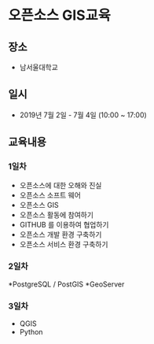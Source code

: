 ﻿# 오픈소스 GIS교육

## 장소
* 남서울대학교

## 일시
* 2019년 7월 2일 - 7월 4일 (10:00 ~ 17:00)


## 교육내용
### 1일차
* 오픈소스에 대한 오해와 진실
* 오픈소스 소프트 웨어
* 오픈소스 GIS
* 오픈소스 활동에 참여하기
* GITHUB 를 이용하여 협업하기
* 오픈소스 개발 환경 구축하기
* 오픈소스 서비스 환경 구축하기

### 2일차
*PostgreSQL / PostGIS
*GeoServer

### 3일차
* QGIS
* Python

